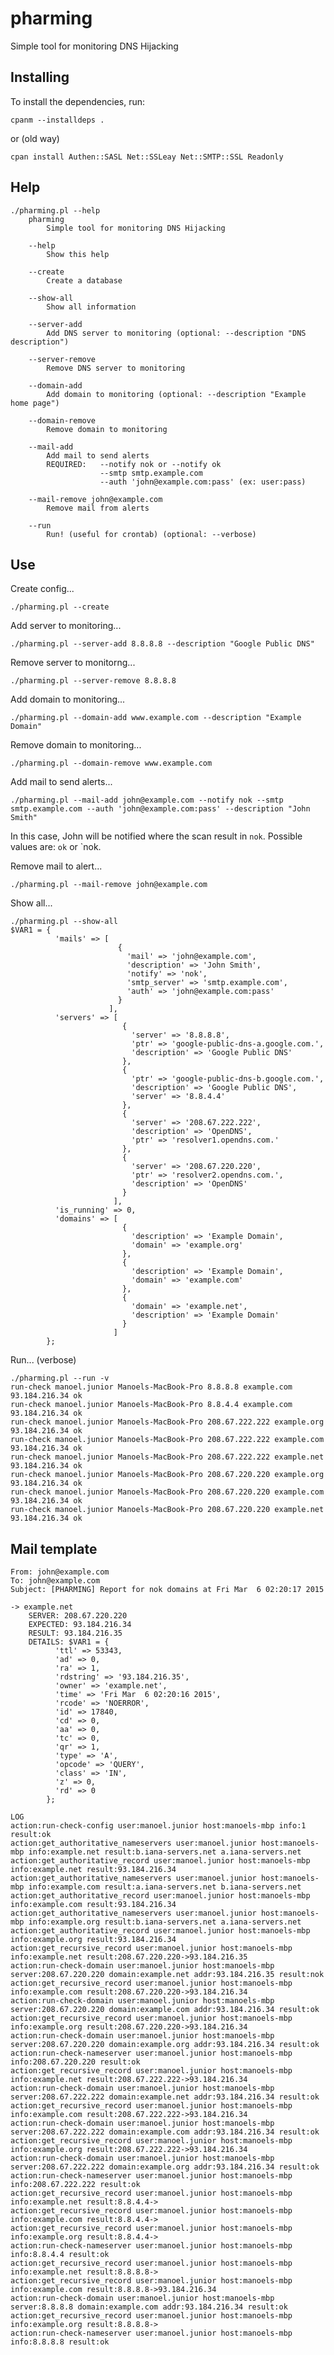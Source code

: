 # pharming
Simple tool for monitoring DNS Hijacking


Installing
----------

To install the dependencies, run:

    cpanm --installdeps .

or (old way)

	cpan install Authen::SASL Net::SSLeay Net::SMTP::SSL Readonly

Help
----

	./pharming.pl --help
        pharming
            Simple tool for monitoring DNS Hijacking

        --help
            Show this help

        --create
            Create a database

        --show-all
            Show all information

        --server-add
            Add DNS server to monitoring (optional: --description "DNS description")

        --server-remove
            Remove DNS server to monitoring

        --domain-add
            Add domain to monitoring (optional: --description "Example home page")

        --domain-remove
            Remove domain to monitoring

        --mail-add
            Add mail to send alerts
            REQUIRED:   --notify nok or --notify ok
                        --smtp smtp.example.com
                        --auth 'john@example.com:pass' (ex: user:pass)

        --mail-remove john@example.com
            Remove mail from alerts

        --run
            Run! (useful for crontab) (optional: --verbose)


Use
---

Create config...

	./pharming.pl --create


Add server to monitoring...

	./pharming.pl --server-add 8.8.8.8 --description "Google Public DNS"


Remove server to monitorng...

	./pharming.pl --server-remove 8.8.8.8


Add domain to monitoring...

	./pharming.pl --domain-add www.example.com --description "Example Domain"


Remove domain to monitoring...

	./pharming.pl --domain-remove www.example.com


Add mail to send alerts...

	./pharming.pl --mail-add john@example.com --notify nok --smtp smtp.example.com --auth 'john@example.com:pass' --description "John Smith"

In this case, John will be notified where the scan result in `nok`. Possible values are: `ok` or `nok.


Remove mail to alert...

	./pharming.pl --mail-remove john@example.com


Show all...

	./pharming.pl --show-all
	$VAR1 = {
	          'mails' => [
	                        {
	                          'mail' => 'john@example.com',
	                          'description' => 'John Smith',
	                          'notify' => 'nok',
	                          'smtp_server' => 'smtp.example.com',
	                          'auth' => 'john@example.com:pass'
	                        }
	                      ],
	          'servers' => [
	                         {
	                           'server' => '8.8.8.8',
	                           'ptr' => 'google-public-dns-a.google.com.',
	                           'description' => 'Google Public DNS'
	                         },
	                         {
	                           'ptr' => 'google-public-dns-b.google.com.',
	                           'description' => 'Google Public DNS',
	                           'server' => '8.8.4.4'
	                         },
	                         {
	                           'server' => '208.67.222.222',
	                           'description' => 'OpenDNS',
	                           'ptr' => 'resolver1.opendns.com.'
	                         },
	                         {
	                           'server' => '208.67.220.220',
	                           'ptr' => 'resolver2.opendns.com.',
	                           'description' => 'OpenDNS'
	                         }
	                       ],
	          'is_running' => 0,
	          'domains' => [
	                         {
	                           'description' => 'Example Domain',
	                           'domain' => 'example.org'
	                         },
	                         {
	                           'description' => 'Example Domain',
	                           'domain' => 'example.com'
	                         },
	                         {
	                           'domain' => 'example.net',
	                           'description' => 'Example Domain'
	                         }
	                       ]
	        };


Run... (verbose)

	./pharming.pl --run -v
	run-check manoel.junior Manoels-MacBook-Pro 8.8.8.8 example.com 93.184.216.34 ok
	run-check manoel.junior Manoels-MacBook-Pro 8.8.4.4 example.com 93.184.216.34 ok
	run-check manoel.junior Manoels-MacBook-Pro 208.67.222.222 example.org 93.184.216.34 ok
	run-check manoel.junior Manoels-MacBook-Pro 208.67.222.222 example.com 93.184.216.34 ok
	run-check manoel.junior Manoels-MacBook-Pro 208.67.222.222 example.net 93.184.216.34 ok
	run-check manoel.junior Manoels-MacBook-Pro 208.67.220.220 example.org 93.184.216.34 ok
	run-check manoel.junior Manoels-MacBook-Pro 208.67.220.220 example.com 93.184.216.34 ok
	run-check manoel.junior Manoels-MacBook-Pro 208.67.220.220 example.net 93.184.216.34 ok


Mail template
-------------

	From: john@example.com
	To: john@example.com
	Subject: [PHARMING] Report for nok domains at Fri Mar  6 02:20:17 2015

	-> example.net
		SERVER: 208.67.220.220
		EXPECTED: 93.184.216.34
		RESULT: 93.184.216.35
		DETAILS: $VAR1 = {
	          'ttl' => 53343,
	          'ad' => 0,
	          'ra' => 1,
	          'rdstring' => '93.184.216.35',
	          'owner' => 'example.net',
	          'time' => 'Fri Mar  6 02:20:16 2015',
	          'rcode' => 'NOERROR',
	          'id' => 17840,
	          'cd' => 0,
	          'aa' => 0,
	          'tc' => 0,
	          'qr' => 1,
	          'type' => 'A',
	          'opcode' => 'QUERY',
	          'class' => 'IN',
	          'z' => 0,
	          'rd' => 0
	        };

	LOG
	action:run-check-config user:manoel.junior host:manoels-mbp info:1 result:ok
	action:get_authoritative_nameservers user:manoel.junior host:manoels-mbp info:example.net result:b.iana-servers.net a.iana-servers.net
	action:get_authoritative_record user:manoel.junior host:manoels-mbp info:example.net result:93.184.216.34
	action:get_authoritative_nameservers user:manoel.junior host:manoels-mbp info:example.com result:a.iana-servers.net b.iana-servers.net
	action:get_authoritative_record user:manoel.junior host:manoels-mbp info:example.com result:93.184.216.34
	action:get_authoritative_nameservers user:manoel.junior host:manoels-mbp info:example.org result:b.iana-servers.net a.iana-servers.net
	action:get_authoritative_record user:manoel.junior host:manoels-mbp info:example.org result:93.184.216.34
	action:get_recursive_record user:manoel.junior host:manoels-mbp info:example.net result:208.67.220.220->93.184.216.35
	action:run-check-domain user:manoel.junior host:manoels-mbp server:208.67.220.220 domain:example.net addr:93.184.216.35 result:nok
	action:get_recursive_record user:manoel.junior host:manoels-mbp info:example.com result:208.67.220.220->93.184.216.34
	action:run-check-domain user:manoel.junior host:manoels-mbp server:208.67.220.220 domain:example.com addr:93.184.216.34 result:ok
	action:get_recursive_record user:manoel.junior host:manoels-mbp info:example.org result:208.67.220.220->93.184.216.34
	action:run-check-domain user:manoel.junior host:manoels-mbp server:208.67.220.220 domain:example.org addr:93.184.216.34 result:ok
	action:run-check-nameserver user:manoel.junior host:manoels-mbp info:208.67.220.220 result:ok
	action:get_recursive_record user:manoel.junior host:manoels-mbp info:example.net result:208.67.222.222->93.184.216.34
	action:run-check-domain user:manoel.junior host:manoels-mbp server:208.67.222.222 domain:example.net addr:93.184.216.34 result:ok
	action:get_recursive_record user:manoel.junior host:manoels-mbp info:example.com result:208.67.222.222->93.184.216.34
	action:run-check-domain user:manoel.junior host:manoels-mbp server:208.67.222.222 domain:example.com addr:93.184.216.34 result:ok
	action:get_recursive_record user:manoel.junior host:manoels-mbp info:example.org result:208.67.222.222->93.184.216.34
	action:run-check-domain user:manoel.junior host:manoels-mbp server:208.67.222.222 domain:example.org addr:93.184.216.34 result:ok
	action:run-check-nameserver user:manoel.junior host:manoels-mbp info:208.67.222.222 result:ok
	action:get_recursive_record user:manoel.junior host:manoels-mbp info:example.net result:8.8.4.4->
	action:get_recursive_record user:manoel.junior host:manoels-mbp info:example.com result:8.8.4.4->
	action:get_recursive_record user:manoel.junior host:manoels-mbp info:example.org result:8.8.4.4->
	action:run-check-nameserver user:manoel.junior host:manoels-mbp info:8.8.4.4 result:ok
	action:get_recursive_record user:manoel.junior host:manoels-mbp info:example.net result:8.8.8.8->
	action:get_recursive_record user:manoel.junior host:manoels-mbp info:example.com result:8.8.8.8->93.184.216.34
	action:run-check-domain user:manoel.junior host:manoels-mbp server:8.8.8.8 domain:example.com addr:93.184.216.34 result:ok
	action:get_recursive_record user:manoel.junior host:manoels-mbp info:example.org result:8.8.8.8->
	action:run-check-nameserver user:manoel.junior host:manoels-mbp info:8.8.8.8 result:ok
